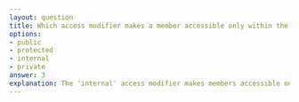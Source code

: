 ```yaml
---
layout: question
title: Which access modifier makes a member accessible only within the same assembly?
options:
- public
- protected
- internal
- private
answer: 3
explanation: The 'internal' access modifier makes members accessible only within the same assembly. It provides more access than private but less than public, being assembly-scoped.
---
```

